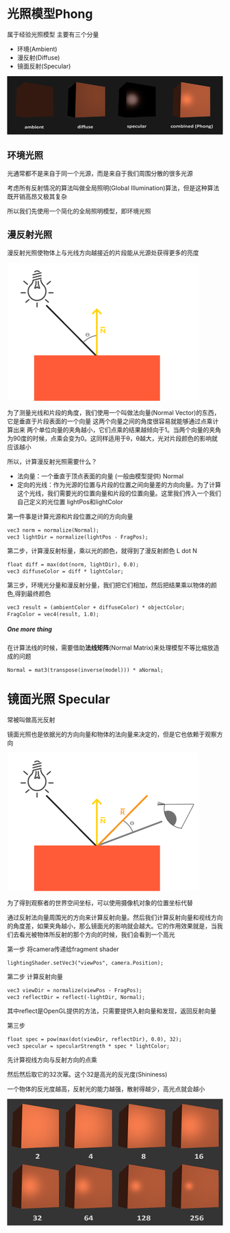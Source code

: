 #  光照模型Phong

属于经验光照模型 主要有三个分量
- 环境(Ambient)
- 漫反射(Diffuse)
- 镜面反射(Specular)

![Image text](https://raw.githubusercontent.com/kyochow/rendering/main/LearnOpenGL_02/1.2_Light_Phong/basic_lighting_phong.png)


## 环境光照

光通常都不是来自于同一个光源，而是来自于我们周围分散的很多光源

考虑所有反射情况的算法叫做全局照明(Global Illumination)算法，但是这种算法既开销高昂又极其复杂

所以我们先使用一个简化的全局照明模型，即环境光照

## 漫反射光照
漫反射光照使物体上与光线方向越接近的片段能从光源处获得更多的亮度



![Image text](https://raw.githubusercontent.com/kyochow/rendering/main/LearnOpenGL_02/1.2_Light_Phong/diffuse_light.png)

为了测量光线和片段的角度，我们使用一个叫做法向量(Normal Vector)的东西，它是垂直于片段表面的一个向量
这两个向量之间的角度很容易就能够通过点乘计算出来
两个单位向量的夹角越小，它们点乘的结果越倾向于1。当两个向量的夹角为90度的时候，点乘会变为0。这同样适用于θ，θ越大，光对片段颜色的影响就应该越小

所以，计算漫反射光照需要什么？

- 法向量：一个垂直于顶点表面的向量 (一般由模型提供)  Normal
- 定向的光线：作为光源的位置与片段的位置之间向量差的方向向量。为了计算这个光线，我们需要光的位置向量和片段的位置向量。这里我们传入一个我们自己定义的光位置 lightPos和lightColor

第一件事是计算光源和片段位置之间的方向向量

```
vec3 norm = normalize(Normal);
vec3 lightDir = normalize(lightPos - FragPos);
```

第二步，计算漫反射标量，乘以光的颜色，就得到了漫反射颜色 L dot N

```
float diff = max(dot(norm, lightDir), 0.0);
vec3 diffuseColor = diff * lightColor;
```

第三步，环境光分量和漫反射分量，我们把它们相加，然后把结果乘以物体的颜色,得到最终颜色

```
vec3 result = (ambientColor + diffuseColor) * objectColor;
FragColor = vec4(result, 1.0);
```



##### One more thing

在计算法线的时候，需要借助**法线矩阵**(Normal Matrix)来处理模型不等比缩放造成的问题

```
Normal = mat3(transpose(inverse(model))) * aNormal;
```



# 镜面光照 Specular 

常被叫做高光反射

镜面光照也是依据光的方向向量和物体的法向量来决定的，但是它也依赖于观察方向

![Image text](https://raw.githubusercontent.com/kyochow/rendering/main/LearnOpenGL_02/1.2_Light_Phong/basic_lighting_specular_theory.png)



为了得到观察者的世界空间坐标，可以使用摄像机对象的位置坐标代替

通过反射法向量周围光的方向来计算反射向量。然后我们计算反射向量和视线方向的角度差，如果夹角越小，那么镜面光的影响就会越大。它的作用效果就是，当我们去看光被物体所反射的那个方向的时候，我们会看到一个高光



第一步 将camera传递给fragment shader

```
lightingShader.setVec3("viewPos", camera.Position);
```

第二步 计算反射向量

```
vec3 viewDir = normalize(viewPos - FragPos);
vec3 reflectDir = reflect(-lightDir, Normal);
```

其中reflect是OpenGL提供的方法，只需要提供入射向量和发现，返回反射向量

第三步 

```
float spec = pow(max(dot(viewDir, reflectDir), 0.0), 32);
vec3 specular = specularStrength * spec * lightColor;
```

先计算视线方向与反射方向的点乘

然后然后取它的32次幂。这个32是高光的反光度(Shininess)

一个物体的反光度越高，反射光的能力越强，散射得越少，高光点就会越小



![Image text](https://raw.githubusercontent.com/kyochow/rendering/main/LearnOpenGL_02/1.2_Light_Phong/basic_lighting_specular_shininess.png)